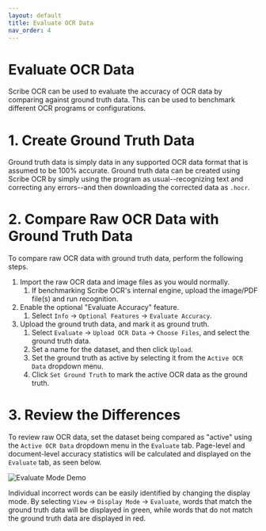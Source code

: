 ```yaml
---
layout: default
title: Evaluate OCR Data
nav_order: 4
---
```


# Evaluate OCR Data
Scribe OCR can be used to evaluate the accuracy of OCR data by comparing against ground truth data.  This can be used to benchmark different OCR programs or configurations.

# 1. Create Ground Truth Data
Ground truth data is simply data in any supported OCR data format that is assumed to be 100% accurate.  Ground truth data can be created using Scribe OCR by simply using the program as usual--recognizing text and correcting any errors--and then downloading the corrected data as `.hocr`.

# 2. Compare Raw OCR Data with Ground Truth Data
To compare raw OCR data with ground truth data, perform the following steps.

1. Import the raw OCR data and image files as you would normally.
	1. If benchmarking Scribe OCR's internal engine, upload the image/PDF file(s) and run recognition.
2. Enable the optional "Evaluate Accuracy" feature.
	1. Select `Info` -> `Optional Features` -> `Evaluate Accuracy`.
3. Upload the ground truth data, and mark it as ground truth.
	1. Select `Evaluate` -> `Upload OCR Data` -> `Choose Files`, and select the ground truth data.
	2. Set a name for the dataset, and then click `Upload`.
	4. Set the ground truth as active by selecting it from the `Active OCR Data` dropdown menu.
	5. Click `Set Ground Truth` to mark the active OCR data as the ground truth.

# 3. Review the Differences
To review raw OCR data, set the dataset being compared as "active" using the `Active OCR Data` dropdown menu in the `Evaluate` tab.  Page-level and document-level accuracy statistics will be calculated and displayed on the `Evaluate` tab, as seen below.

![Evaluate Mode Demo](https://raw.githubusercontent.com/Balearica/scribeocr-docs/gh-pages/img/evaluate_screenshot_1.png)

Individual incorrect words can be easily identified by changing the display mode.  By selecting `View` -> `Display Mode` -> `Evaluate`, words that match the ground truth data will be displayed in green, while words that do not match the ground truth data are displayed in red. 